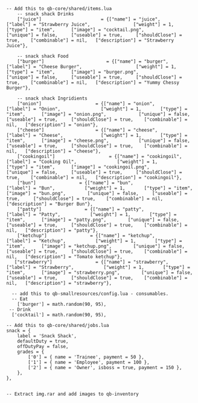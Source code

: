 	-- Add this to qb-core/shared/items.lua
        -- snack shack Drinks
        ["juice"]                      = {["name"] = "juice",                       ["label"] = "Strawberry Juice",                ["weight"] = 1,       ["type"] = "item",      ["image"] = "cocktail.png",              ["unique"] = false,     ["useable"] = true,     ["shouldClose"] = true,    ["combinable"] = nil,   ["description"] = "Strawberry Juice"},
    
        -- snack shack Food
        ["burger"]                       = {["name"] = "burger",                        ["label"] = "Cheese Burger",                    ["weight"] = 1,       ["type"] = "item",      ["image"] = "burger.png",               ["unique"] = false,     ["useable"] = true,     ["shouldClose"] = true,    ["combinable"] = nil,   ["description"] = "Yummy Chessy Burger"},
    
        -- snack shack Ingridients
        ["onion"]                    = {["name"] = "onion",                     ["label"] = "Onion",               ["weight"] = 1,       ["type"] = "item",      ["image"] = "onion.png",            ["unique"] = false,     ["useable"] = true,     ["shouldClose"] = true,    ["combinable"] = nil,   ["description"] = "onion"},
        ["cheese"]                   = {["name"] = "cheese",                    ["label"] = "Cheese",              ["weight"] = 1,       ["type"] = "item",      ["image"] = "cheese.png",           ["unique"] = false,     ["useable"] = true,     ["shouldClose"] = true,    ["combinable"] = nil,   ["description"] = "cheese"},
        ["cookingoil"]                    = {["name"] = "cookingoil",                     ["label"] = "Cooking Oil",               ["weight"] = 1,       ["type"] = "item",      ["image"] = "cookingoil.png",            ["unique"] = false,     ["useable"] = true,     ["shouldClose"] = true,    ["combinable"] = nil,   ["description"] = "cookingoil"},
        ["bun"]                = {["name"] = "bun",                 ["label"] = "Bun",           ["weight"] = 1,       ["type"] = "item",      ["image"] = "bun.png",        ["unique"] = false,     ["useable"] = true,     ["shouldClose"] = true,    ["combinable"] = nil,   ["description"] = "Burger Bun"},
        ["patty"]                = {["name"] = "patty",                 ["label"] = "Patty",           ["weight"] = 1,       ["type"] = "item",      ["image"] = "patty.png",        ["unique"] = false,     ["useable"] = true,     ["shouldClose"] = true,    ["combinable"] = nil,   ["description"] = "patty"},
        ["ketchup"]                = {["name"] = "ketchup",                 ["label"] = "Ketchup",           ["weight"] = 1,       ["type"] = "item",      ["image"] = "ketchup.png",        ["unique"] = false,     ["useable"] = true,     ["shouldClose"] = true,    ["combinable"] = nil,   ["description"] = "Tomato ketchup"},        
       ["strawberry"]                = {["name"] = "strawberry",                 ["label"] = "Strawberry",           ["weight"] = 1,       ["type"] = "item",      ["image"] = "strawberry.png",        ["unique"] = false,     ["useable"] = true,     ["shouldClose"] = true,    ["combinable"] = nil,   ["description"] = "strawberry"},

      -- add this to qb-smallresources/config.lua - consumables.
      -- Eat
	    ['burger'] = math.random(90, 95),
     -- Drink
      ['cocktail'] = math.random(90, 95),

	-- Add this to qb-core/shared/jobs.lua
	snack = {
		label = 'Snack Shack',
		defaultDuty = true,
		offDutyPay = false,
		grades = {
            ['0'] = { name = 'Trainee', payment = 50 },
			['1'] = { name = 'Employee', payment = 100 },
			['2'] = { name = 'Owner', isboss = true, payment = 150 },
		},
	},


	-- Extract img.rar and add images to qb-inventory
    
